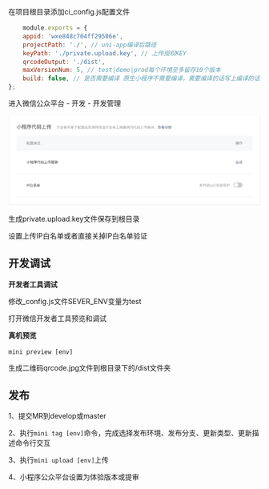 在项目根目录添加ci_config.js配置文件
```javascript
    module.exports = {
    appid: 'wxe848c704ff29506e',
    projectPath: './', // uni-app编译后路径
    keyPath: './private.upload.key', // 上传授权KEY
    qrcodeOutput: './dist',
    maxVersionNum: 5, // test|demo|prod每个环境至多留存10个版本
    build: false, // 是否需要编译 原生小程序不需要编译，需要编译的话写上编译的话，设置为true(目前默认为uni-app编译命令)
};
```
进入微信公众平台 - 开发 - 开发管理

![生成upload.key](./assets/小程序代码上传key.jpg)

生成private.upload.key文件保存到根目录

设置上传IP白名单或者直接关掉IP白名单验证

## 开发调试
**开发者工具调试**

修改_config.js文件SEVER_ENV变量为test

打开微信开发者工具预览和调试

**真机预览**

```mini preview [env]```

生成二维码qrcode.jpg文件到根目录下的/dist文件夹

## 发布
1、提交MR到develop或master

2、执行```mini tag [env]```命令，完成选择发布环境、发布分支、更新类型、更新描述命令行交互

3、执行```mini upload [env]```上传

4、小程序公众平台设置为体验版本或提审


